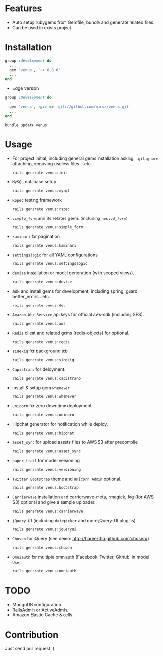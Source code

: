 Features
========

* Auto setup rubygems from Gemfile, bundle and generate related files.
* Can be used in exists project.

Installation
============

```ruby
group :development do
  ...
  gem 'venus', '~> 0.8.6'
  ...
end
```

* Edge version

```ruby
group :development do
  ...
  gem 'venus', :git => 'git://github.com/marsz/venus.git'
  ...
end
```

`bundle update venus`

Usage
=====

* For project initial, including general gems installation asking, `.gitignore` attaching, removing useless files....etc.

  ```
  rails generate venus:init
  ```

* `MySQL` database setup.

  ```
  rails generate venus:mysql
  ```

* `RSpec` testing framework

  ```
  rails generate venus:rspec
  ```

* `simple_form` and its related gems (including `nested_form`)

  ```
  rails generate venus:simple_form
  ```

* `kaminari` for pagination

  ```
  rails generate venus:kaminari
  ```

* `settingslogic` for all YAML configurations.

  ```
  rails generate venus:settingslogic
  ```

* `devise` installation or model generation (with scoped views).

  ```
  rails generate venus:devise
  ```

* ask and install gems for development, including spring, guard, better_errors...etc.

  ```
  rails generate venus:dev
  ```
    
* `Amazon Web Service` api keys for official aws-sdk (including SES).

  ```
  rails generate venus:aws
  ```

* `Redis` client and related gems (redis-objects) for optional.

  ```
  rails generate venus:redis
  ```

* `sidekiq` for background job

  ```
  rails generate venus:sidekiq
  ```

* `Capistrano` for deloyment.

  ```
  rails generate venus:capistrano
  ```

* install & setup gem `whenever`

  ```
  rails generate venus:whenever
  ```

* `unicorn` for zero downtime deployment

  ```
  rails generate venus:unicorn
  ```

* Hipchat generator for notification while deploy.

  ```
  rails generate venus:hipchat
  ```
  
* `asset_sync` for upload assets files to AWS S3 after precompile

  ```
  rails generate venus:asset_sync
  ```

* `paper_trail` for model versioning

  ```
  rails generate venus:versioning
  ```

* `Twitter Bootstrap` theme and `Unicorn Admin` optional.
  
  ```
  rails generate venus:bootstrap
  ```

* `Carrierwave` installation and carrierwave-meta, rmagick, fog (for AWS S3) optional and give a sample uploader.
  
  ```
  rails generate venus:carrierwave
  ```

* `jQuery UI` (including `datepicker` and more jQuery-UI plugins)
  
  ```
  rails generate venus:jqueryui
  ```

* `Chosen` for jQuery (see demo: http://harvesthq.github.com/chosen/)
  
  ```
  rails generate venus:chosen
  ```

* `Omniauth` for multiple omniauth (Facebook, Twitter, Github) in model `User`.

  ```
  rails generate venus:omniauth
  ```

TODO
====

* MongoDB configuration.
* RailsAdmin or ActiveAdmin.
* Amazon Elastic Cache & cells.

Contribution
============

Just send pull request :)
